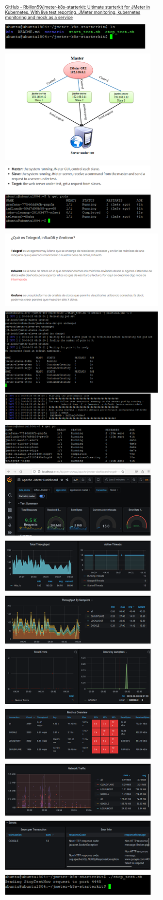 [GitHub - Rbillon59/jmeter-k8s-starterkit: Ultimate starterkit for
JMeter in Kubernetes. WIth live test reporting, JMeter monitoring,
kubernetes monitoring and mock as a
service](https://github.com/Rbillon59/jmeter-k8s-starterkit)

<img src="./1f840f9c1572a93667fe56bcbe2dd4dd6d41aef2.png"
style="width:4.8125in;height:0.83333in" />

<img src="./eda73847112a55bbf9363d8491705f0679842862.png"
style="width:5in;height:3.64583in" />

<img src="./985830a8a890f7ce2c24a90f9aef4e9a59197535.png"
style="width:5in;height:0.82292in" />

<img src="./4e28807e69bf962c0d692072fe15f1c15c102af8.png"
style="width:5in;height:1.15625in" />

<img src="./ffe79dc28a0c5ac72e863fe3c2c244606b22029f.png"
style="width:5.65625in;height:2.48639in" />

<img src="./e5b2f9b4be9745b705ae4e262ef0156f2b23ff62.png"
style="width:6.52083in;height:2.78494in" /><img src="./9cd7b18ac7ba4ff457aa536641e7538de9ac5d03.png"
style="width:5in;height:0.89583in" />

<img src="./452a10fb9b1648f071e85642dfb56f5e32c0fbea.png"
style="width:5in;height:1.3125in" />

<img src="./ec99352b82adbf813b3daaddb9435b8e917e738e.png"
style="width:5in;height:2.29167in" />

<img src="./4a2bb7cc44f5769e3bf5661a053ac27c8b7c637e.png"
style="width:5in;height:1.70833in" />

<img src="./06cc4500d968a1b820102d87c53192e1c0007ba6.png"
style="width:5in;height:1.63542in" />

<img src="./1595cb095738e665e7057c35f3e1d770b6040683.png"
style="width:5in;height:1.88542in" />

<img src="./f794121813ce7e53240b3f572017567c39eb9c22.png"
style="width:5in;height:1.69792in" />

<img src="./d208bc44bd4d05a59999ea7d9843a2b04bcc62f1.png"
style="width:5in;height:1.77083in" />

<img src="./104c1a0aa677d15c2f579bfb330811d88ea2cf4d.png"
style="width:5in;height:1.67708in" />

<img src="./07053b1038f363b07b7564c4cd38b1c023dd4173.png"
style="width:5in;height:0.67708in" />
